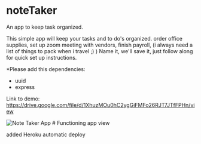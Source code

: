 # noteTaker
An app to keep task organized.

This simple app will keep your tasks and to do's organized. order office supplies, set up zoom meeting with vendors, finish payroll, (i always need a list of things to pack when i travel ;) ) 
Name it, we'll save it, just follow along for quick set up instructions.

*Please add this dependencies:
- uuid
- express

Link to demo:
https://drive.google.com/file/d/1XhuzMOu0hC2ygGiFMFo26RJT7JTfFPHn/view

<img src="../img/note-taker" alt="Note Taker App"/>
# Functioning app view

added Heroku automatic deploy

